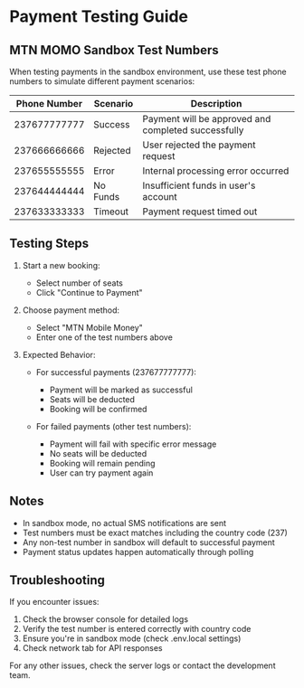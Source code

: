 # Payment Testing Guide

## MTN MOMO Sandbox Test Numbers

When testing payments in the sandbox environment, use these test phone numbers to simulate different payment scenarios:

| Phone Number   | Scenario | Description |
|---------------|----------|-------------|
| 237677777777  | Success  | Payment will be approved and completed successfully |
| 237666666666  | Rejected | User rejected the payment request |
| 237655555555  | Error    | Internal processing error occurred |
| 237644444444  | No Funds | Insufficient funds in user's account |
| 237633333333  | Timeout  | Payment request timed out |

## Testing Steps

1. Start a new booking:
   - Select number of seats
   - Click "Continue to Payment"

2. Choose payment method:
   - Select "MTN Mobile Money"
   - Enter one of the test numbers above

3. Expected Behavior:
   - For successful payments (237677777777):
     * Payment will be marked as successful
     * Seats will be deducted
     * Booking will be confirmed
   
   - For failed payments (other test numbers):
     * Payment will fail with specific error message
     * No seats will be deducted
     * Booking will remain pending
     * User can try payment again

## Notes

- In sandbox mode, no actual SMS notifications are sent
- Test numbers must be exact matches including the country code (237)
- Any non-test number in sandbox will default to successful payment
- Payment status updates happen automatically through polling

## Troubleshooting

If you encounter issues:

1. Check the browser console for detailed logs
2. Verify the test number is entered correctly with country code
3. Ensure you're in sandbox mode (check .env.local settings)
4. Check network tab for API responses

For any other issues, check the server logs or contact the development team.
